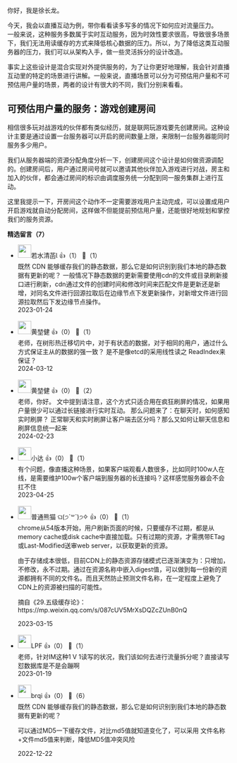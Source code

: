 你好，我是徐长龙。

今天，我会以直播互动为例，带你看看读多写多的情况下如何应对流量压力。  
一般来说，这种服务多数属于实时互动服务，因为时效性要求很高，导致很多场景下，我们无法用读缓存的方式来降低核心数据的压力。所以，为了降低这类互动服务器的压力，我们可以从架构入手，做一些灵活拆分的设计改造。

事实上这些设计是混合实现对外提供服务的，为了让你更好地理解，我会针对直播互动里的特定的场景进行讲解。一般来说，直播场景可以分为可预估用户量和不可预估用户量的场景，两者的设计有很大的不同，我们分别来看看。

## 可预估用户量的服务：游戏创建房间

相信很多玩对战游戏的伙伴都有类似经历，就是联网玩游戏要先创建房间。这种设计主要是通过设置一台服务器可以开启的房间数量上限，来限制一台服务器能同时服务多少用户。

我们从服务器端的资源分配角度分析一下，创建房间这个设计是如何做资源调配的。创建房间后，用户通过房间号就可以邀请其他伙伴加入游戏进行对战，房主和加入的伙伴，都会通过房间的标识由调度服务统一分配到同一服务集群上进行互动。

这里我提示一下，开房间这个动作不一定需要游戏用户主动完成，可以设置成用户开启游戏就自动分配房间，这样做不但能提前预估用户量，还能很好地规划和掌控我们的服务资源。
<div><strong>精选留言（7）</strong></div><ul>
<li><img src="https://static001.geekbang.org/account/avatar/00/10/c6/20/124ae6d4.jpg" width="30px"><span>若水清菡</span> 👍（1） 💬（1）<div>既然 CDN 能够缓存我们的静态数据，那么它是如何识别到我们本地的静态数据有更新的呢？  
一般情况下静态数据的更新需要使用cdn的文件或目录刷新接口进行刷新，cdn通过文件的创建时间和修改时间来匹配文件是更新还是新增，对同名文件进行回源拉取后在边缘节点下发更新操作，对新增文件进行回源拉取然后下发边缘节点操作。</div>2023-01-24</li><br/><li><img src="https://thirdwx.qlogo.cn/mmopen/vi_32/YbUxEV3741vKZAiasOXggWucQbmicJwIjg3HDE58oyibYXbSop9QQFqZ7X6OhynDoo6rDHwzK8njSeJjN9hx3pJXg/132" width="30px"><span>黄堃健</span> 👍（0） 💬（1）<div>老师，在树形热迁移切片中，对于有状态的数据，对于相同的用户，通过什么方式保证主从的数据的强一致？  是不是像etcd的采用线性读之 ReadIndex来保证？ </div>2024-03-12</li><br/><li><img src="https://thirdwx.qlogo.cn/mmopen/vi_32/YbUxEV3741vKZAiasOXggWucQbmicJwIjg3HDE58oyibYXbSop9QQFqZ7X6OhynDoo6rDHwzK8njSeJjN9hx3pJXg/132" width="30px"><span>黄堃健</span> 👍（0） 💬（2）<div>老师，你好。 文中提到请注意，这个方式只适合用在疯狂刷屏的情况，如果用户量很少可以通过长链接进行实时互动。  那么问题来了：在聊天时，如何感知实时刷屏？ 正常聊天和实时刷屏让客户端去区分吗？那么又如何让聊天信息和刷屏信息统一起来</div>2024-02-23</li><br/><li><img src="" width="30px"><span>小达</span> 👍（0） 💬（1）<div>有个问题，像直播这种场景，如果客户端观看人数很多，比如同时100w人在线，是需要维护100w个客户端到服务器的长连接吗？这样感觉服务器会不会扛不住</div>2023-04-25</li><br/><li><img src="https://static001.geekbang.org/account/avatar/00/12/41/f3/8bca4aba.jpg" width="30px"><span>普通熊猫 ଘ(੭ˊ꒳​ˋ)੭✧</span> 👍（0） 💬（1）<div>chrome从54版本开始，用户刷新页面的时候，只要缓存不过期，都是从memory cache或disk cache中直接加载。只有过期的资源，才需携带ETag或Last-Modified送审web server，以获取更新的资源。

由于存储成本很低，目前CDN上的静态资源存储模式已逐渐演变为：只增加，不修改，永不过期。通过在资源名称中嵌入digest值，可以做到每一份新的资源都拥有不同的文件名。而且天然防止预测文件名称，在一定程度上避免了CDN上的资源被扫描的可能性。

摘自《29.五级缓存论》： https:&#47;&#47;mp.weixin.qq.com&#47;s&#47;087cUV5MrXsDQZcZUnB0nQ</div>2023-03-15</li><br/><li><img src="https://static001.geekbang.org/account/avatar/00/22/e8/e1/6045b299.jpg" width="30px"><span>LPF</span> 👍（0） 💬（1）<div>老师，针对IM这种1 V 1读写的状况，我们该如何去进行流量拆分呢？直接读写怼数据库是不是会蹦啊</div>2023-01-19</li><br/><li><img src="https://static001.geekbang.org/account/avatar/00/0f/55/77/f87f5fc1.jpg" width="30px"><span>brqi</span> 👍（0） 💬（6）<div>既然 CDN 能够缓存我们的静态数据，那么它是如何识别到我们本地的静态数据有更新的呢？  

可以通过MD5一下缓存文件，对比md5值就知道变化了，可以采用 文件名称+文件md5值来判断，降低MD5值冲突风险</div>2022-12-22</li><br/>
</ul>